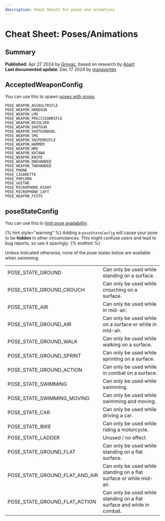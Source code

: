```yaml
---
description: Cheat Sheets for poses and animations
---
```


# Cheat Sheet: Poses/Animations

## Summary

**Published**: Apr 27 2024 by [Grovac](https://app.gitbook.com/u/Ne54NDwXrgYY0CMvu8DUHptw0Ou2 "mention"), based on research by [Apart](https://app.gitbook.com/u/M4VsHKJyn3PakV5tOmAF87H61wh2 "mention")\
**Last documented update**: Dec 17 2024 by [manavortex](https://app.gitbook.com/u/NfZBoxGegfUqB33J9HXuCs6PVaC3 "mention")

## AcceptedWeaponConfig

You can use this to spawn [poses with props](../../../modding-guides/animations/animations/archivexl-adding-photo-mode-poses.md#spawning-props-with-the-pose).

```
POSE_WEAPON_ASSAULTRIFLE
POSE_WEAPON_HANDGUN
POSE_WEAPON_LMG
POSE_WEAPON_PRECISIONRIFLE
POSE_WEAPON_REVOLVER
POSE_WEAPON_SHOTGUN
POSE_WEAPON_SHOTGUNDUAL
POSE_WEAPON_SMG
POSE_WEAPON_SNIPERRIFLE
POSE_WEAPON_HAMMER
POSE_WEAPON_HMG
POSE_WEAPON_KATANA
POSE_WEAPON_KNIFE
POSE_WEAPON_ONEHANDED
POSE_WEAPON_TWOHANDED
POSE_PHONE
POSE_CIGARETTE
POSE_POPCORN
POSE_GUITAR
POSE_MICROPHONE_RIGHT
POSE_MICROPHONE_LEFT
POSE_WEAPON_FISTS
```

## poseStateConfig

You can use this to [limit pose availability](../../../modding-guides/animations/animations/archivexl-adding-photo-mode-poses.md#pose-conditions-optional).

{% hint style="warning" %}
Adding a `poseStateConfig` will cause your pose to be **hidden** in other circumstances. This might confuse users and lead to bug reports, so use it sparingly.
{% endhint %}

Unless indicated otherwise, none of the pose states below are available when swimming.

|                                     |                                                                        |
| ----------------------------------- | ---------------------------------------------------------------------- |
| POSE\_STATE\_GROUND                 | Can only be used while standing on a surface.                          |
| POSE\_STATE\_GROUND\_CROUCH         | Can only be used while crouching on a surface.                         |
| POSE\_STATE\_AIR                    | Can only be used while in mid-air.                                     |
| POSE\_STATE\_GROUND\_AIR            | Can only be used while on a surface or while in mid-air.               |
| POSE\_STATE\_GROUND\_WALK           | Can only be used while walking on a surface.                           |
| POSE\_STATE\_GROUND\_SPRINT         | Can only be used while sprinting on a surface.                         |
| POSE\_STATE\_GROUND\_ACTION         | Can only be used while in combat on a surface.                         |
| POSE\_STATE\_SWIMMING               | Can only be used while swimming.                                       |
| POSE\_STATE\_SWIMMING\_MOVING       | Can only be used while swimming and moving.                            |
| POSE\_STATE\_CAR                    | Can only be used while driving a car.                                  |
| POSE\_STATE\_BIKE                   | Can only be used while riding a motorcycle.                            |
| POSE\_STATE\_LADDER                 | Unused / no effect                                                     |
| POSE\_STATE\_GROUND\_FLAT           | Can only be used while standing on a flat surface.                     |
| POSE\_STATE\_GROUND\_FLAT\_AND\_AIR | Can only be used while standing on a flat surface or while mid-air.    |
| POSE\_STATE\_GROUND\_FLAT\_ACTION   | Can only be used while standing on a flat surface and while in combat. |
